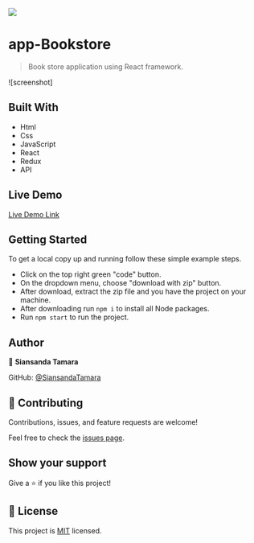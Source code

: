 ![](https://img.shields.io/badge/Microverse-blueviolet)

# app-Bookstore

> Book store application using React framework.

![screenshot]

## Built With

- Html
- Css
- JavaScript
- React
- Redux
- API

## Live Demo

[Live Demo Link](/)

## Getting Started
To get a local copy up and running follow these simple example steps.

- Click on the top right green "code" button.
- On the dropdown menu, choose "download with zip" button.
- After download, extract the zip file and you have the project on your machine.
- After downloading run `npm i` to install all Node packages.
- Run `npm start` to run the project.

## Author

👤 **Siansanda Tamara**

 GitHub: [@SiansandaTamara](https://github.com/SiansandaTamara)


## 🤝 Contributing

Contributions, issues, and feature requests are welcome!

Feel free to check the [issues page](../../issues/).

## Show your support

Give a ⭐️ if you like this project!

## 📝 License

This project is [MIT](./MIT.md) licensed.



